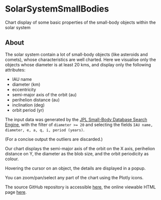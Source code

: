 # SolarSystemSmallBodies
Chart display of some basic properties of the small-body objects within the solar system

## About

The solar system contain a lot of small-body objects (like asteroids and comets), whose characteristics are well charted.
Here we visualise only the objects whose diameter is at least 20 kms, and display only the following attributes:

- IAU name
- diameter (km)
- eccentricity 
- semi-major axis of the orbit (au)
- perihelion distance (au)
- inclination (deg)
- orbit period (yr)

The input data was generated by the [JPL Small-Body Database Search Engine](https://ssd.jpl.nasa.gov/sbdb_query.cgi), with the filter of `diameter >= 20` and selecting the fields `IAU name, diameter, e, a, q, i, period (years)`.

(For a concise output the outliers are discarded.)

Our chart displays the semi-major axis of the orbit on the X axis, perihelion distance on Y, the diameter as the blob size, and the orbit periodicity as colour.

Hovering the cursor on an object, the details are displayed in a popup.

You can zoom/pan/select any part of the chart using the Plotly icons.

The source GitHub repository is accessible [here](https://github.com/gsimon75-datascience/SolarSystemSmallBodies),
the online viewable HTML page [here](https://gsimon75-datascience.github.io/SolarSystemSmallBodies).
